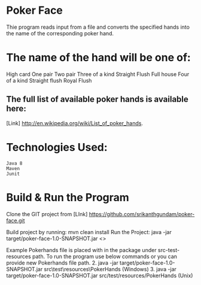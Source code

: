 # Poker Face
Thie program reads input from a file and converts the specified hands into the name of the corresponding poker hand.

# The name of the hand will be one of:
High card
One pair
Two pair
Three of a kind
Straight
Flush
Full house
Four of a kind
Straight flush
Royal Flush

## The full list of available poker hands is available here:
[Link] http://en.wikipedia.org/wiki/List_of_poker_hands.

# Technologies Used:
    Java 8
    Maven
    Junit

# Build & Run the Program
  Clone the GIT project from [LInk] https://github.com/srikanthgundam/poker-face.git

  Build project by running: mvn clean install
  Run the Project: java -jar target/poker-face-1.0-SNAPSHOT.jar <<FilePath>>
  
  Example Pokerhands file is placed with in the package under src-test-resources path.
  To run the program use below commands or you can provide new Pokerhands file path.
  2. java -jar target/poker-face-1.0-SNAPSHOT.jar src\test\resources\PokerHands (Windows)
  3. java -jar target/poker-face-1.0-SNAPSHOT.jar src/test/resources/PokerHands (Unix)
